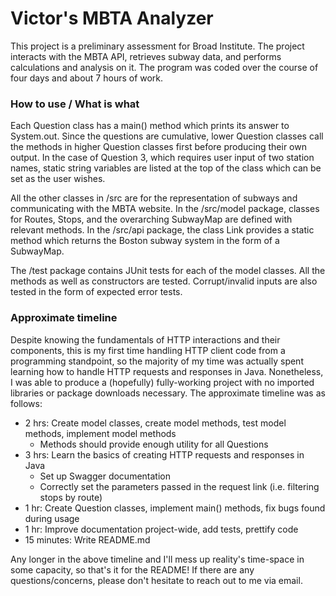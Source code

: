 # Victor's MBTA Analyzer

This project is a preliminary assessment for Broad Institute. The project interacts with the
MBTA API, retrieves subway data, and performs calculations and analysis on it. The program
was coded over the course of four days and about 7 hours of work.

### How to use / What is what

Each Question class has a main() method which prints its answer to System.out. Since the questions
are cumulative, lower Question classes call the methods in higher Question classes first before
producing their own output. In the case of Question 3, which requires user input of two station names,
static string variables are listed at the top of the class which can be set as the user wishes.

All the other classes in /src are for the representation of subways and communicating with the MBTA
website. In the /src/model package, classes for Routes, Stops, and the overarching SubwayMap are defined
with relevant methods. In the /src/api package, the class Link provides a static method which returns the
Boston subway system in the form of a SubwayMap.

The /test package contains JUnit tests for each of the model classes. All the methods as well as constructors
are tested. Corrupt/invalid inputs are also tested in the form of expected error tests.

### Approximate timeline
Despite knowing the fundamentals of HTTP interactions and their components, this is my first
time handling HTTP client code from a programming standpoint, so the majority of my time was
actually spent learning how to handle HTTP requests and responses in Java. Nonetheless, I was able
to produce a (hopefully) fully-working project with no imported libraries or package downloads
necessary. The approximate timeline was as follows:
- 2 hrs: Create model classes, create model methods, test model methods, implement model methods
  - Methods should provide enough utility for all Questions
- 3 hrs: Learn the basics of creating HTTP requests and responses in Java
  - Set up Swagger documentation
  - Correctly set the parameters passed in the request link (i.e. filtering stops by route)
- 1 hr: Create Question classes, implement main() methods, fix bugs found during usage
- 1 hr: Improve documentation project-wide, add tests, prettify code
- 15 minutes: Write README.md

Any longer in the above timeline and I'll mess up reality's time-space in some capacity, so
that's it for the README! If there are any questions/concerns, please don't hesitate to reach out
to me via email.
